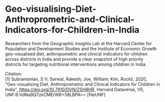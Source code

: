 # Geo-visualising-Diet-Anthroprometric-and-Clinical-Indicators-for-Children-in-India
Researchers from the Geographic Insights Lab at the Harvard Center for Population and Development Studies and the Institute of Economic Growth geo-visualised diet, anthropometric and clinical indicators for children across districts in India and provide a clear snapshot of high priority districts for targeting nutritional interventions among children in India.

Citation: <br />
[1] Subramanian, S V; Sarwal, Rakesh; Joe, William; Kim, Rockli, 2020, "Geo-visualising Diet, Anthroprometric and Clinical Indicators for Children in India", https://doi.org/10.7910/DVN/ZSH8HR, Harvard Dataverse, V5, UNF:6:VdNa9Q7zkCMErW6+58LBPA== [fileUNF] <br />
